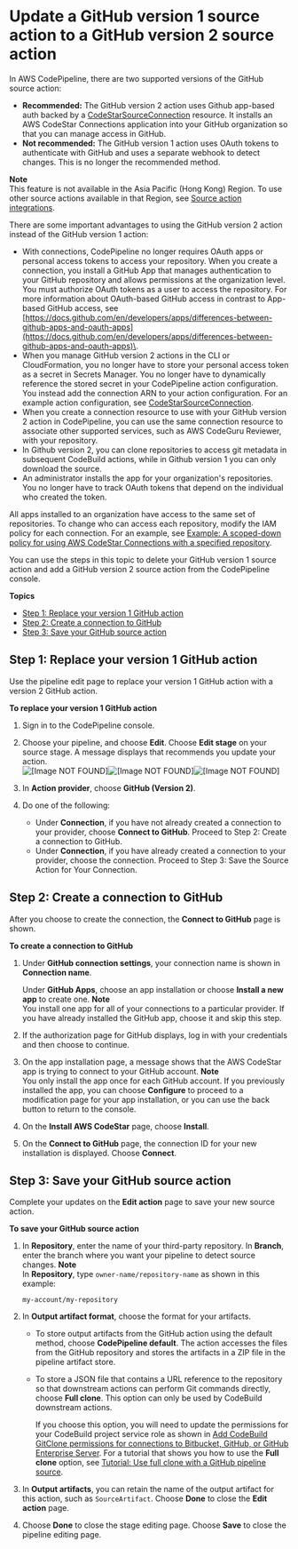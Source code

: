 # Update a GitHub version 1 source action to a GitHub version 2 source action<a name="update-github-action-connections"></a>

In AWS CodePipeline, there are two supported versions of the GitHub source action:
+ **Recommended:** The GitHub version 2 action uses Github app\-based auth backed by a [CodeStarSourceConnection](action-reference-CodestarConnectionSource.md) resource\. It installs an AWS CodeStar Connections application into your GitHub organization so that you can manage access in GitHub\.
+ **Not recommended:** The GitHub version 1 action uses OAuth tokens to authenticate with GitHub and uses a separate webhook to detect changes\. This is no longer the recommended method\.

**Note**  
This feature is not available in the Asia Pacific \(Hong Kong\) Region\. To use other source actions available in that Region, see [Source action integrations](integrations-action-type.md#integrations-source)\.

There are some important advantages to using the GitHub version 2 action instead of the GitHub version 1 action:
+ With connections, CodePipeline no longer requires OAuth apps or personal access tokens to access your repository\. When you create a connection, you install a GitHub App that manages authentication to your GitHub repository and allows permissions at the organization level\. You must authorize OAuth tokens as a user to access the repository\. For more information about OAuth\-based GitHub access in contrast to App\-based GitHub access, see [https://docs.github.com/en/developers/apps/differences-between-github-apps-and-oauth-apps](https://docs.github.com/en/developers/apps/differences-between-github-apps-and-oauth-apps)\.
+ When you manage GitHub version 2 actions in the CLI or CloudFormation, you no longer have to store your personal access token as a secret in Secrets Manager\. You no longer have to dynamically reference the stored secret in your CodePipeline action configuration\. You instead add the connection ARN to your action configuration\. For an example action configuration, see [CodeStarSourceConnection](action-reference-CodestarConnectionSource.md)\.
+ When you create a connection resource to use with your GitHub version 2 action in CodePipeline, you can use the same connection resource to associate other supported services, such as AWS CodeGuru Reviewer, with your repository\.
+ In Github version 2, you can clone repositories to access git metadata in subsequent CodeBuild actions, while in Github version 1 you can only download the source\.
+ An administrator installs the app for your organization's repositories\. You no longer have to track OAuth tokens that depend on the individual who created the token\.

All apps installed to an organization have access to the same set of repositories\. To change who can access each repository, modify the IAM policy for each connection\. For an example, see [Example: A scoped\-down policy for using AWS CodeStar Connections with a specified repository](https://docs.aws.amazon.com/dtconsole/latest/userguide/security_iam_id-based-policy-examples-connections.html#security_iam_id-based-policy-examples-connections-reposcope)\.

You can use the steps in this topic to delete your GitHub version 1 source action and add a GitHub version 2 source action from the CodePipeline console\.

**Topics**
+ [Step 1: Replace your version 1 GitHub action](#connections-pipelines-github-action)
+ [Step 2: Create a connection to GitHub](#connections-pipelines-github-create)
+ [Step 3: Save your GitHub source action](#connections-pipelines-github-save)

## Step 1: Replace your version 1 GitHub action<a name="connections-pipelines-github-action"></a>

Use the pipeline edit page to replace your version 1 GitHub action with a version 2 GitHub action\.

**To replace your version 1 GitHub action**

1. Sign in to the CodePipeline console\.

1. Choose your pipeline, and choose **Edit**\. Choose **Edit stage** on your source stage\. A message displays that recommends you update your action\.  
![\[Image NOT FOUND\]](http://docs.aws.amazon.com/codepipeline/latest/userguide/images/change-github-source-action.png)![\[Image NOT FOUND\]](http://docs.aws.amazon.com/codepipeline/latest/userguide/)![\[Image NOT FOUND\]](http://docs.aws.amazon.com/codepipeline/latest/userguide/)

1. In **Action provider**, choose **GitHub \(Version 2\)**\.

1. Do one of the following:
   + Under **Connection**, if you have not already created a connection to your provider, choose **Connect to GitHub**\. Proceed to Step 2: Create a connection to GitHub\.
   + Under **Connection**, if you have already created a connection to your provider, choose the connection\. Proceed to Step 3: Save the Source Action for Your Connection\.

## Step 2: Create a connection to GitHub<a name="connections-pipelines-github-create"></a>

After you choose to create the connection, the **Connect to GitHub** page is shown\.

**To create a connection to GitHub**

1. Under **GitHub connection settings**, your connection name is shown in **Connection name**\.

   Under **GitHub Apps**, choose an app installation or choose **Install a new app** to create one\.
**Note**  
You install one app for all of your connections to a particular provider\. If you have already installed the GitHub app, choose it and skip this step\.

1. If the authorization page for GitHub displays, log in with your credentials and then choose to continue\.

1. On the app installation page, a message shows that the AWS CodeStar app is trying to connect to your GitHub account\.
**Note**  
You only install the app once for each GitHub account\. If you previously installed the app, you can choose **Configure** to proceed to a modification page for your app installation, or you can use the back button to return to the console\.

1. On the **Install AWS CodeStar** page, choose **Install**\.

1. On the **Connect to GitHub** page, the connection ID for your new installation is displayed\. Choose **Connect**\.

## Step 3: Save your GitHub source action<a name="connections-pipelines-github-save"></a>

Complete your updates on the **Edit action** page to save your new source action\.

**To save your GitHub source action**

1. In **Repository**, enter the name of your third\-party repository\. In **Branch**, enter the branch where you want your pipeline to detect source changes\.
**Note**  
In **Repository**, type `owner-name/repository-name` as shown in this example:   

   ```
   my-account/my-repository
   ```

1. In **Output artifact format**, choose the format for your artifacts\. 
   + To store output artifacts from the GitHub action using the default method, choose **CodePipeline default**\. The action accesses the files from the GitHub repository and stores the artifacts in a ZIP file in the pipeline artifact store\.
   + To store a JSON file that contains a URL reference to the repository so that downstream actions can perform Git commands directly, choose **Full clone**\. This option can only be used by CodeBuild downstream actions\.

     If you choose this option, you will need to update the permissions for your CodeBuild project service role as shown in [Add CodeBuild GitClone permissions for connections to Bitbucket, GitHub, or GitHub Enterprise Server](troubleshooting.md#codebuild-role-connections)\. For a tutorial that shows you how to use the **Full clone** option, see [Tutorial: Use full clone with a GitHub pipeline source](tutorials-github-gitclone.md)\.

1. In **Output artifacts**, you can retain the name of the output artifact for this action, such as `SourceArtifact`\. Choose **Done** to close the **Edit action** page\.

1. Choose **Done** to close the stage editing page\. Choose **Save** to close the pipeline editing page\.